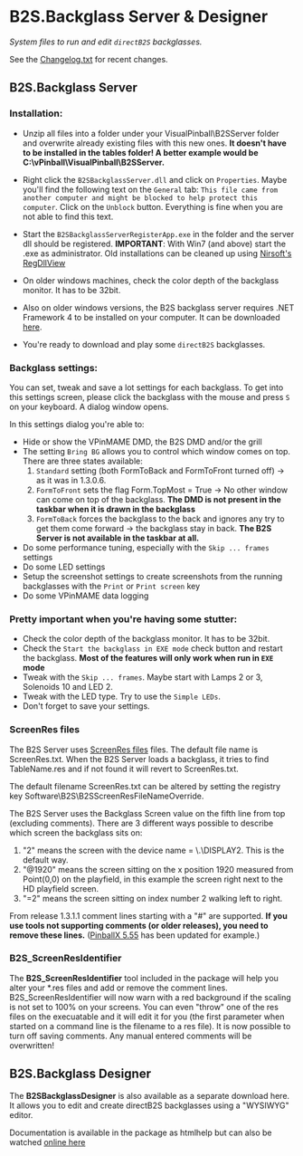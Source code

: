 # B2S.Backglass Server & Designer

*System files to run and edit `directB2S` backglasses.*

See the [Changelog.txt](Changelog.txt) for recent changes.

## B2S.Backglass Server

### Installation:

- Unzip all files into a folder under your VisualPinball\B2SServer folder and overwrite already existing files with this new ones.
  **It doesn't have to be installed in the tables folder! A better example would be C:\vPinball\VisualPinball\B2SServer.**
- Right click the `B2SBackglassServer.dll` and click on `Properties`. Maybe you'll find the following text on the `General` tab:
  `This file came from another computer and might be blocked to help protect this computer`. Click on the `Unblock` button.
  Everything is fine when you are not able to find this text.
- Start the `B2SBackglassServerRegisterApp.exe` in the folder and the server dll should be registered.
  **IMPORTANT**: With Win7 (and above) start the .exe as administrator. 
  Old installations can be cleaned up using [Nirsoft's RegDllView](https://www.nirsoft.net/utils/registered_dll_view.html)
- On older windows machines, check the color depth of the backglass monitor. It has to be 32bit.
- Also on older windows versions, the B2S backglass server requires .NET Framework 4 to be installed on your computer. It can be downloaded [here](http://www.microsoft.com/downloads/en/details.aspx?FamilyID=0a391abd-25c1-4fc0-919f-b21f31ab88b7&displaylang=en).

- You're ready to download and play some `directB2S` backglasses.

### Backglass settings:

You can set, tweak and save a lot settings for each backglass. To get into this settings screen, please click the backglass with the mouse and press `S` on your keyboard. A dialog window opens.

In this settings dialog you're able to:

- Hide or show the VPinMAME DMD, the B2S DMD and/or the grill
- The setting `Bring BG` allows you to control which window comes on top. There are three states available:
   1. `Standard` setting (both FormToBack and FormToFront turned off) -> as it was in 1.3.0.6.
   2. `FormToFront` sets the flag Form.TopMost = True -> No other window can come on top of the backglass. **The DMD is not present in the taskbar when it is drawn in the backglass**
   3. `FormToBack` forces the backglass to the back and ignores any try to get them come forward -> the backglass stay in back. **The B2S Server is not available in the taskbar at all.**
- Do some performance tuning, especially with the `Skip ... frames` settings
- Do some LED settings
- Setup the screenshot settings to create screenshots from the running backglasses with the `Print` or `Print screen` key
- Do some VPinMAME data logging

### Pretty important when you're having some stutter:

- Check the color depth of the backglass monitor. It has to be 32bit.
- Check the `Start the backglass in EXE mode` check button and restart the backglass. **Most of the features will only work when run in `EXE` mode**
- Tweak with the `Skip ... frames`. Maybe start with Lamps 2 or 3, Solenoids 10 and LED 2.
- Tweak with the LED type. Try to use the `Simple LEDs`.
- Don't forget to save your settings.

### ScreenRes files

The B2S Server uses [ScreenRes files](ScreenRes.txt) files. The default file name is ScreenRes.txt. 
When the B2S Server loads a backglass, it tries to find TableName.res and if not found it will revert to ScreenRes.txt.

The default filename ScreenRes.txt can be altered by setting the registry key Software\B2S\B2SScreenResFileNameOverride.

The B2S Server uses the Backglass Screen value on the fifth line from top (excluding comments). There are 3 different ways possible to describe which screen the backglass sits on:
   1. "2" means the screen with the device name = \\.\DISPLAY2. This is the default way.
   2. "@1920" means the screen sitting on the x position 1920 measured from Point(0,0) on the playfield, in this example the screen right next to the HD playfield screen.
   3. "=2" means the screen sitting on index number 2 walking left to right.

From release 1.3.1.1 comment lines starting with a "#" are supported. **If you use tools not supporting comments (or older releases), you need to remove these lines.**
([PinballX 5.55](https://forums.gameex.com/forums/topic/28239-news-pinballx-555/#comment-209692) has been updated for example.)

### B2S_ScreenResIdentifier

The **B2S_ScreenResIdentifier** tool included in the package will help you alter your *.res files and add or remove the comment lines.
B2S_ScreenResIdentifier will now warn with a red background if the scaling is not set to 100% on your screens.
You can even "throw" one of the res files on the execuatable and it will edit it for you (the first parameter when started on a command line is the filename to a res file).
It is now possible to turn off saving comments. Any manual entered comments will be overwritten!

## B2S.Backglass Designer

The **B2SBackglassDesigner** is also available as a separate download here. It allows you to edit and create directB2S backglasses using a "WYSIWYG" editor.

Documentation is available in the package as htmlhelp but can also be watched [online here](https://htmlpreview.github.io/?https://raw.githubusercontent.com/vpinball/b2s-backglass/master/b2sbackglassdesigner/b2sbackglassdesigner/htmlhelp/Introduction.htm)